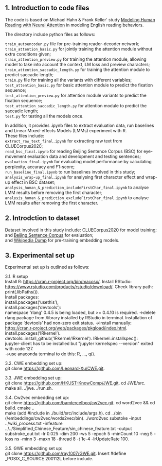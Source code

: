 ## 1. Introduction to code files
The code is based on Michael Hahn & Frank Keller' study [Modeling Human Reading with Neural Attention](https://arxiv.org/abs/1608.05604) in modeling English reading behaviors. 

The directory include python files as follows:  

```train_autoencoder.py``` file for pre-training reader-decoder network;  
```train_attention_basic.py``` for jointly training the attention module without extra conditions given;  
```train_attention_preview.py``` for training the attention module, allowing model to take into account the context, LM loss and preview characters;  
```train_attention_saccadic_length.py``` for training the attention module to predict saccadic length;  
```train.py``` file for training all the variants with different variables;  
```test_attention_basic.py``` for basic attention module to predict the fixation sequence;  
```test_attention_preview.py``` for attention module variants to predict the fixation sequence;  
```test_attention_saccadic_length.py``` for attention module to predict the saccadic length;  
```test.py``` for testing all the models once.  

In addition, it provides .ipynb files to extract evaluation data, run baselines and Linear Mixed-effects Models (LMMs) experiment with R.  
These files include:  
```extract_raw_text_final.ipynb``` for extracting raw text from CLUECorpus2020;    
```read_bsc_final.ipynb``` for reading Beijing Sentence Corpus (BSC) for eye-movement evaluation data and development and testing sentences;  
```evaluation_final.ipynb``` for evaluating model performance by calculating perplexity, accuracy and F1-score;  
```run_baseline_final.ipynb``` to run baselines involved in this study;  
```analysis_wrap-up_final.ipynb``` for analysing first character effect and wrap-up effect in BSC dataset;  
```analysis_human_&_prediction_includeFirstChar_final.ipynb``` to analyse LMM results before removing the first character;  
```analysis_human_&_prediction_excludeFirstChar_final.ipynb``` to analyse LMM results after removing the first character.  

## 2. Introdction to dataset
Dataset involved in this study include:
[CLUECorpus2020](https://github.com/CLUEbenchmark/CLUECorpus2020) for model training;   
and [Beijing Sentence Corpus](https://osf.io/vr3k8) for evaluation;   
and [Wikipedia Dump](http://download.wikipedia.com/zhwiki) for pre-training embedding models.


## 3. Experimental set up
Experimental set up is outlined as follows:

3.1. R setup  
Install R: https://cran.r-project.org/bin/macosx/. 
Install RStudio: https://www.rstudio.com/products/rstudio/download/. 
Check library path: print(.libPaths()).   
Install packages:   
install.packages(‘usethis’),   
install.packages(‘devtools’):   
namespace 'rlang' 0.4.5 is being loaded, but >= 0.4.10 is required. 
->delete rlang package from /library installed by RStudio in terminal. 
Installation of package ‘devtools’ had non-zero exit status. 
->install manually: https://cran.r-project.org/web/packages/pkgload/index.html. 
install.packages(‘IRkernel’).   
devtools::install_github('IRkernel/IRkernel'). 
IRkernel::installspec():  
jupyter-client has to be installed but "jupyter kernelspec --version" exited with code 127.  
->use anaconda terminal to do this: R, ..., q(). 


3.2. CWE embedding set up:  
git clone https://github.com/Leonard-Xu/CWE.git. 

3.3. JWE embedding set up:  
git clone https://github.com/HKUST-KnowComp/JWE.git. 
cd JWE/src.  
make all. 
./jwe. 
./run.sh. 

3.4. Cw2vec embedding set up:  
git clone https://github.com/bamtercelboo/cw2vec.git. 
cd word2vec && cd build. 
cmake ..  
make (add #include <stdexcept> in ./build/src/include/args.h). 
cd ../bin (/embeddings/cw2vec/words2vec/bin). 
./word2vec substoke -input ../wiki_process.txt -infeature ../../Simplified_Chinese_Feature/sin_chinese_feature.txt -output substroke_out.txt -lr 0.025 -dim 200 -ws 5 -epoch 5 -minCount 10 -neg 5 -loss ns -minn 3 -maxn 18 -thread 8 -t 1e-4 -lrUpdateRate 100. 

3.5. GWE embedding set up:  
git clone https://github.com/ray1007/GWE.git. 
Insert #define _POSIX_C_SOURCE 200112L before include. 
  

